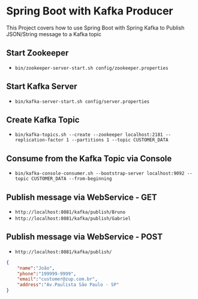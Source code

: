 # Spring Boot with Kafka Producer

This Project covers how to use Spring Boot with Spring Kafka to Publish JSON/String message to a Kafka topic
## Start Zookeeper
- `bin/zookeeper-server-start.sh config/zookeeper.properties`

## Start Kafka Server
- `bin/kafka-server-start.sh config/server.properties`

## Create Kafka Topic
- `bin/kafka-topics.sh --create --zookeeper localhost:2181 --replication-factor 1 --partitions 1 --topic CUSTOMER_DATA`

## Consume from the Kafka Topic via Console
- `bin/kafka-console-consumer.sh --bootstrap-server localhost:9092 --topic CUSTOMER_DATA --from-beginning`

## Publish message via WebService - GET
- `http://localhost:8081/kafka/publish/Bruno`
- `http://localhost:8081/kafka/publish/Gabriel`

## Publish message via WebService - POST
- `http://localhost:8081/kafka/publish/`
```json 
{
	"name":"João",
	"phone":"199999-9999",
	"email":"customer@zup.com.br",
	"address":"Av.Paulista São Paulo - SP"
}
```

